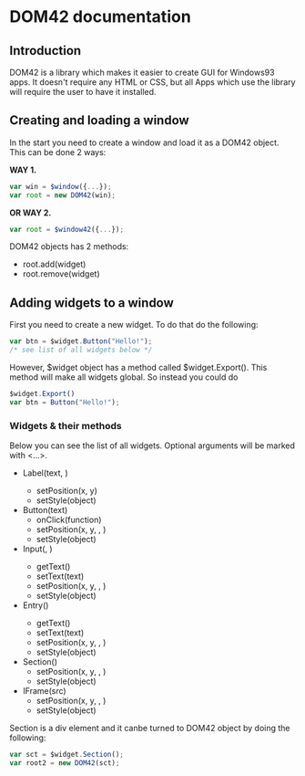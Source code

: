# DOM42 documentation

## Introduction

DOM42 is a library which makes it easier to create GUI for
Windows93 apps. It doesn't require any HTML or CSS, but all Apps
which use the library will require the user to have it installed.

## Creating and loading a window

In the start you need to create a window and load it as a DOM42
object. This can be done 2 ways:

**WAY 1.**
```javascript
var win = $window({...});
var root = new DOM42(win);
```
**OR WAY 2.**
```javascript
var root = $window42({...});
```
DOM42 objects has 2 methods:
 * root.add(widget)
 * root.remove(widget)

## Adding widgets to a window

First you need to create a new widget.
To do that do the following:
```javascript
var btn = $widget.Button("Hello!");
/* see list of all widgets below */
```
However, $widget object has a method called $widget.Export().
This method will make all widgets global.
So instead you could do
```javascript
$widget.Export()
var btn = Button("Hello!");
```

### Widgets & their methods
Below you can see the list of all widgets.
Optional arguments will be marked with <...>.
 * Label(text, <size>)
   * setPosition(x, y)
   * setStyle(object)
 * Button(text)
   * onClick(function)
   * setPosition(x, y, <w>, <h>)
   * setStyle(object)
 * Input(<type>, <size>)
   * getText()
   * setText(text)
   * setPosition(x, y, <w>, <h>)
   * setStyle(object)
 * Entry(<size>)
   * getText()
   * setText(text)
   * setPosition(x, y, <w>, <h>)
   * setStyle(object)
 * Section()
   * setPosition(x, y, <w>, <h>)
   * setStyle(object)
 * IFrame(src)
   * setPosition(x, y, <w>, <h>)
   * setStyle(object)

Section is a div element and it canbe turned to DOM42 object
by doing the following:
```javascript
var sct = $widget.Section();
var root2 = new DOM42(sct);
```
